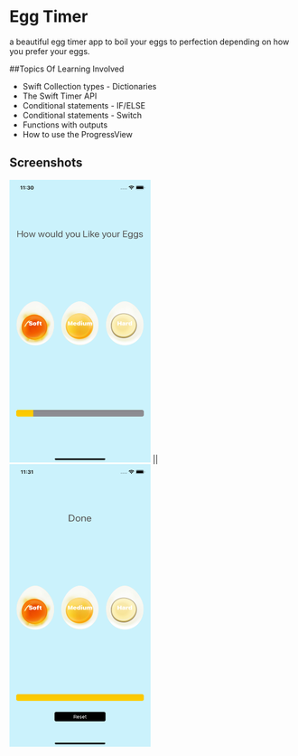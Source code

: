 
# Egg Timer

 a beautiful egg timer app to boil your eggs to perfection depending on how you prefer your eggs.

##Topics Of Learning Involved

* Swift Collection types - Dictionaries
* The Swift Timer API
* Conditional statements - IF/ELSE
* Conditional statements - Switch
* Functions with outputs
* How to use the ProgressView

## Screenshots

<img src="Documentation/1.png" width="250" height="500"> || <img src="Documentation/2.png" width="250" height="500">
